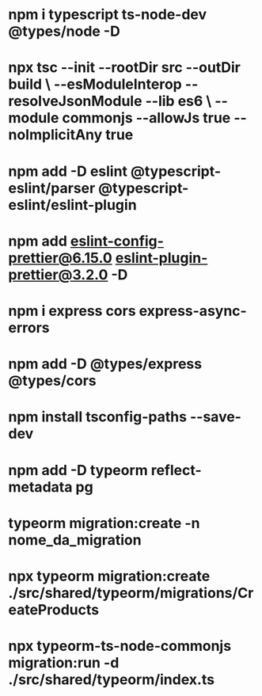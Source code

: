 # npm i typescript ts-node-dev @types/node -D

# npx tsc --init --rootDir src --outDir build \ --esModuleInterop --resolveJsonModule --lib es6 \ --module commonjs --allowJs true --noImplicitAny true

# npm add -D eslint @typescript-eslint/parser @typescript-eslint/eslint-plugin

# npm add eslint-config-prettier@6.15.0 eslint-plugin-prettier@3.2.0 -D

# npm i express cors express-async-errors

# npm add -D @types/express @types/cors

# npm install tsconfig-paths --save-dev

# npm add -D typeorm reflect-metadata pg

# typeorm migration:create -n nome_da_migration

# npx typeorm migration:create ./src/shared/typeorm/migrations/CreateProducts

# npx typeorm-ts-node-commonjs migration:run -d ./src/shared/typeorm/index.ts
